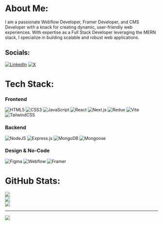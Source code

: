 # About Me:
I am a passionate Webflow Developer, Framer Developer, and CMS Developer with a knack for creating dynamic, user-friendly web experiences. With expertise as a Full Stack Developer leveraging the MERN stack, I specialize in building scalable and robust web applications.


## Socials:
[![LinkedIn](https://img.shields.io/badge/LinkedIn-%230077B5.svg?logo=linkedin&logoColor=white)](https://linkedin.com/in/tabibdev) [![X](https://img.shields.io/badge/X-black.svg?logo=X&logoColor=white)](https://x.com/tabib_dev) 

# Tech Stack:

### Frontend
![HTML5](https://img.shields.io/badge/html5-%23E34F26.svg?style=for-the-badge&logo=html5&logoColor=white)
![CSS3](https://img.shields.io/badge/css3-%231572B6.svg?style=for-the-badge&logo=css3&logoColor=white)
![JavaScript](https://img.shields.io/badge/javascript-%23323330.svg?style=for-the-badge&logo=javascript&logoColor=%23F7DF1E)
![React](https://img.shields.io/badge/react-%2320232a.svg?style=for-the-badge&logo=react&logoColor=%2361DAFB)
![Next.js](https://img.shields.io/badge/Next--js-black?style=for-the-badge&logo=next.js&logoColor=white)
![Redux](https://img.shields.io/badge/redux-%23593d88.svg?style=for-the-badge&logo=redux&logoColor=white)
![Vite](https://img.shields.io/badge/vite-%23646CFF.svg?style=for-the-badge&logo=vite&logoColor=white)
![TailwindCSS](https://img.shields.io/badge/tailwindcss-%2338B2AC.svg?style=for-the-badge&logo=tailwind-css&logoColor=white)

### Backend
![NodeJS](https://img.shields.io/badge/node.js-6DA55F?style=for-the-badge&logo=node.js&logoColor=white)
![Express.js](https://img.shields.io/badge/express.js-%23404d59.svg?style=for-the-badge&logo=express&logoColor=%2361DAFB)
![MongoDB](https://img.shields.io/badge/MongoDB-%234ea94b.svg?style=for-the-badge&logo=mongodb&logoColor=white)
![Mongoose](https://img.shields.io/badge/Mongoose-880000?style=for-the-badge&logo=mongoose&logoColor=white)


### Design & No-Code
![Figma](https://img.shields.io/badge/figma-%23F24E1E.svg?style=for-the-badge&logo=figma&logoColor=white)
![Webflow](https://img.shields.io/badge/Webflow-4353FF?style=for-the-badge&logo=webflow&logoColor=white)
![Framer](https://img.shields.io/badge/Framer-black?style=for-the-badge&logo=framer&logoColor=blue)

# GitHub Stats:
![](https://github-readme-stats.vercel.app/api?username=tabib-dev&theme=dark&hide_border=false&include_all_commits=false&count_private=false)<br/>
![](https://github-readme-streak-stats.herokuapp.com/?user=tabib-dev&theme=dark&hide_border=false)<br/>
![](https://github-readme-stats.vercel.app/api/top-langs/?username=tabib-dev&theme=dark&hide_border=false&include_all_commits=false&count_private=false&layout=compact)

---
[![](https://visitcount.itsvg.in/api?id=tabib-dev&icon=0&color=0)](https://visitcount.itsvg.in)
